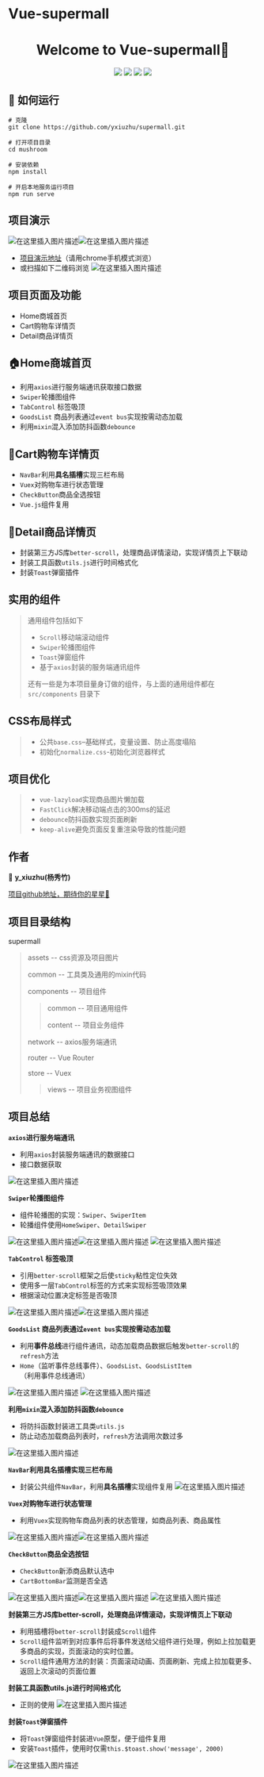 ﻿# Vue-supermall

<h1 align="center">Welcome to Vue-supermall👋</h1>
<p align="center">
  <img src="https://img.shields.io/badge/node-v10.15.3-green" />
  <img src="https://img.shields.io/badge/npm-6.14.8-yellowgreen" />
  <img src="https://img.shields.io/badge/vue-^2.6.11-greenyellow" />
  <img src="https://img.shields.io/badge/vueCli-4.5.0-yellow" />
</p>

## 🚀 如何运行

```
# 克隆
git clone https://github.com/yxiuzhu/supermall.git
```

```
# 打开项目目录
cd mushroom
```

```
# 安装依赖
npm install
```

```
# 开启本地服务运行项目
npm run serve
```

## 项目演示

![在这里插入图片描述](https://img-blog.csdnimg.cn/20210406162955536.gif)![在这里插入图片描述](https://img-blog.csdnimg.cn/20210406163545971.gif)

* [项目演示地址](http://1.14.153.166:8080/#/home)（请用chrome手机模式浏览）
* 或扫描如下二维码浏览
![在这里插入图片描述](https://img-blog.csdnimg.cn/da8d741d9af4407581250578a93af43e.png)

## 项目页面及功能

- Home商城首页
- Cart购物车详情页
- Detail商品详情页

## 🏠Home商城首页

- 利用`axios`进行服务端通讯获取接口数据
- `Swiper`轮播图组件
- `TabControl` 标签吸顶
- `GoodsList` 商品列表通过`event bus`实现按需动态加载
- 利用`mixin`混入添加防抖函数`debounce`

## 💸Cart购物车详情页

- `NavBar`利用**具名插槽**实现三栏布局
- `Vuex`对购物车进行状态管理
- `CheckButton`商品全选按钮
- `Vue.js`组件复用

## 👗Detail商品详情页

- 封装第三方JS库`better-scroll`，处理商品详情滚动，实现详情页上下联动
- 封装工具函数`utils.js`进行时间格式化
- 封装`Toast`弹窗插件

## 实用的组件

> 通用组件包括如下
> 
> - `Scroll`移动端滚动组件
> - `Swiper`轮播图组件
> - `Toast`弹窗组件
> - 基于`axios`封装的服务端通讯组件
>
> 还有一些是为本项目量身订做的组件，与上面的通用组件都在 `src/components` 目录下

## CSS布局样式

> - 公共`base.css`–基础样式，变量设置、防止高度塌陷
> - 初始化`normalize.css`-初始化浏览器样式

## 项目优化

>- `vue-lazyload`实现商品图片懒加载
>- `FastClick`解决移动端点击的300ms的延迟
>- `debounce`防抖函数实现页面刷新
>- `keep-alive`避免页面反复重渲染导致的性能问题

## 作者

👤 **y_xiuzhu(杨秀竹)**

[项目github地址，期待你的星星🌟](https://github.com/yxiuzhu/supermall)


## 项目目录结构

supermall 
> assets -- css资源及项目图片
> 
> common -- 工具类及通用的mixin代码
> 
> components -- 项目组件
> 
>  > common -- 项目通用组件
>  > 
>  > content -- 项目业务组件 
>  >     
> network -- axios服务端通讯
> 
> router -- Vue Router
> 
> store -- Vuex 
> 
>  > views -- 项目业务视图组件

## 项目总结

**`axios`进行服务端通讯**

* 利用`axios`封装服务端通讯的数据接口
* 接口数据获取

![在这里插入图片描述](https://img-blog.csdnimg.cn/20210407110931743.png?x-oss-process=image/watermark,type_ZmFuZ3poZW5naGVpdGk,shadow_10,text_aHR0cHM6Ly9ibG9nLmNzZG4ubmV0L2hhb3RpYW4xOTk3,size_16,color_FFFFFF,t_70)

**`Swiper`轮播图组件**

* 组件轮播图的实现：`Swiper`、`SwiperItem`
* 轮播组件使用`HomeSwiper`、`DetailSwiper`

![在这里插入图片描述](https://img-blog.csdnimg.cn/20210407142349161.png?x-oss-process=image/watermark,type_ZmFuZ3poZW5naGVpdGk,shadow_10,text_aHR0cHM6Ly9ibG9nLmNzZG4ubmV0L2hhb3RpYW4xOTk3,size_16,color_FFFFFF,t_70)![在这里插入图片描述](https://img-blog.csdnimg.cn/20210407142413344.png)
![在这里插入图片描述](https://img-blog.csdnimg.cn/20210407142443509.png?x-oss-process=image/watermark,type_ZmFuZ3poZW5naGVpdGk,shadow_10,text_aHR0cHM6Ly9ibG9nLmNzZG4ubmV0L2hhb3RpYW4xOTk3,size_16,color_FFFFFF,t_70)

**`TabControl` 标签吸顶**

* 引用`better-scroll`框架之后使`sticky`粘性定位失效
* 使用多一层`TabControl`标签的方式来实现标签吸顶效果
* 根据滚动位置决定标签是否吸顶

![在这里插入图片描述](https://img-blog.csdnimg.cn/20210407142938654.png?x-oss-process=image/watermark,type_ZmFuZ3poZW5naGVpdGk,shadow_10,text_aHR0cHM6Ly9ibG9nLmNzZG4ubmV0L2hhb3RpYW4xOTk3,size_16,color_FFFFFF,t_70)![在这里插入图片描述](https://img-blog.csdnimg.cn/20210407143120833.png)

 **`GoodsList` 商品列表通过`event bus`实现按需动态加载**

* 利用**事件总线**进行组件通讯，动态加载商品数据后触发`better-scroll`的`refresh`方法
* `Home`（监听事件总线事件）、`GoodsList`、`GoodsListItem`（利用事件总线通讯） 

![在这里插入图片描述](https://img-blog.csdnimg.cn/20210407150311447.png)
![在这里插入图片描述](https://img-blog.csdnimg.cn/20210407145427112.png)

**利用`mixin`混入添加防抖函数`debounce`**

* 将防抖函数封装进工具类`utils.js`
* 防止动态加载商品列表时，`refresh`方法调用次数过多

![在这里插入图片描述](https://img-blog.csdnimg.cn/20210407150909273.png?x-oss-process=image/watermark,type_ZmFuZ3poZW5naGVpdGk,shadow_10,text_aHR0cHM6Ly9ibG9nLmNzZG4ubmV0L2hhb3RpYW4xOTk3,size_16,color_FFFFFF,t_70)

**`NavBar`利用具名插槽实现三栏布局**

* 封装公共组件`NavBar`，利用**具名插槽**实现组件复用
![在这里插入图片描述](https://img-blog.csdnimg.cn/20210407151310460.png?x-oss-process=image/watermark,type_ZmFuZ3poZW5naGVpdGk,shadow_10,text_aHR0cHM6Ly9ibG9nLmNzZG4ubmV0L2hhb3RpYW4xOTk3,size_16,color_FFFFFF,t_70)

**`Vuex`对购物车进行状态管理**

* 利用`Vuex`实现购物车商品列表的状态管理，如商品列表、商品属性

![在这里插入图片描述](https://img-blog.csdnimg.cn/20210407152037855.png?x-oss-process=image/watermark,type_ZmFuZ3poZW5naGVpdGk,shadow_10,text_aHR0cHM6Ly9ibG9nLmNzZG4ubmV0L2hhb3RpYW4xOTk3,size_16,color_FFFFFF,t_70)![在这里插入图片描述](https://img-blog.csdnimg.cn/20210407152250898.png?x-oss-process=image/watermark,type_ZmFuZ3poZW5naGVpdGk,shadow_10,text_aHR0cHM6Ly9ibG9nLmNzZG4ubmV0L2hhb3RpYW4xOTk3,size_16,color_FFFFFF,t_70)

**`CheckButton`商品全选按钮**

* `CheckButton`新添商品默认选中
* `CartBottomBar`监测是否全选

![在这里插入图片描述](https://img-blog.csdnimg.cn/20210407154712318.png?x-oss-process=image/watermark,type_ZmFuZ3poZW5naGVpdGk,shadow_10,text_aHR0cHM6Ly9ibG9nLmNzZG4ubmV0L2hhb3RpYW4xOTk3,size_16,color_FFFFFF,t_70)![在这里插入图片描述](https://img-blog.csdnimg.cn/20210407154859869.png)
![在这里插入图片描述](https://img-blog.csdnimg.cn/20210407154913138.png?x-oss-process=image/watermark,type_ZmFuZ3poZW5naGVpdGk,shadow_10,text_aHR0cHM6Ly9ibG9nLmNzZG4ubmV0L2hhb3RpYW4xOTk3,size_16,color_FFFFFF,t_70)

**封装第三方JS库better-scroll，处理商品详情滚动，实现详情页上下联动**

* 利用插槽将`better-scroll`封装成`Scroll`组件
* `Scroll`组件监听到对应事件后将事件发送给父组件进行处理，例如上拉加载更多商品的实现，页面滚动的实时位置。
*  `Scroll`组件通用方法的封装：页面滚动动画、页面刷新、完成上拉加载更多、返回上次滚动的页面位置

**封装工具函数utils.js进行时间格式化**

* 正则的使用
![在这里插入图片描述](https://img-blog.csdnimg.cn/20210407161345715.png?x-oss-process=image/watermark,type_ZmFuZ3poZW5naGVpdGk,shadow_10,text_aHR0cHM6Ly9ibG9nLmNzZG4ubmV0L2hhb3RpYW4xOTk3,size_16,color_FFFFFF,t_70)

**封装`Toast`弹窗插件**

* 将`Toast`弹窗组件封装进`Vue`原型，便于组件复用
* 安装`Toast`插件，使用时仅需`this.$toast.show('message', 2000)`

![在这里插入图片描述](https://img-blog.csdnimg.cn/20210407094509517.png?x-oss-process=image/watermark,type_ZmFuZ3poZW5naGVpdGk,shadow_10,text_aHR0cHM6Ly9ibG9nLmNzZG4ubmV0L2hhb3RpYW4xOTk3,size_16,color_FFFFFF,t_70)
